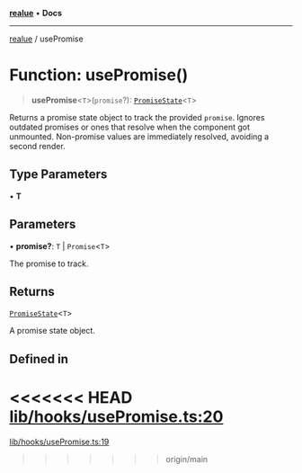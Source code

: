 [**realue**](../README.md) • **Docs**

***

[realue](../README.md) / usePromise

# Function: usePromise()

> **usePromise**\<`T`\>(`promise`?): [`PromiseState`](../type-aliases/PromiseState.md)\<`T`\>

Returns a promise state object to track the provided `promise`.
Ignores outdated promises or ones that resolve when the component got unmounted.
Non-promise values are immediately resolved, avoiding a second render.

## Type Parameters

• **T**

## Parameters

• **promise?**: `T` \| `Promise`\<`T`\>

The promise to track.

## Returns

[`PromiseState`](../type-aliases/PromiseState.md)\<`T`\>

A promise state object.

## Defined in

<<<<<<< HEAD
[lib/hooks/usePromise.ts:20](https://github.com/nevoland/realue/blob/cbce77129663d64110c6eeb5270a3b7841e0b453/lib/hooks/usePromise.ts#L20)
=======
[lib/hooks/usePromise.ts:19](https://github.com/nevoland/realue/blob/90be82ca388547f529d338e720e90d4eeb8b3263/lib/hooks/usePromise.ts#L19)
>>>>>>> origin/main
